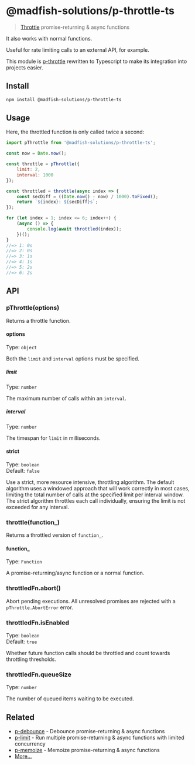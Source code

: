 # @madfish-solutions/p-throttle-ts

> [Throttle](https://css-tricks.com/debouncing-throttling-explained-examples/) promise-returning & async functions

It also works with normal functions.

Useful for rate limiting calls to an external API, for example.

This module is [p-throttle](https://www.npmjs.com/package/p-throttle) rewritten to Typescript to make its integration into projects easier.

## Install

```sh
npm install @madfish-solutions/p-throttle-ts
```

## Usage

Here, the throttled function is only called twice a second:

```js
import pThrottle from '@madfish-solutions/p-throttle-ts';

const now = Date.now();

const throttle = pThrottle({
	limit: 2,
	interval: 1000
});

const throttled = throttle(async index => {
	const secDiff = ((Date.now() - now) / 1000).toFixed();
	return `${index}: ${secDiff}s`;
});

for (let index = 1; index <= 6; index++) {
	(async () => {
		console.log(await throttled(index));
	})();
}
//=> 1: 0s
//=> 2: 0s
//=> 3: 1s
//=> 4: 1s
//=> 5: 2s
//=> 6: 2s
```

## API

### pThrottle(options)

Returns a throttle function.

#### options

Type: `object`

Both the `limit` and `interval` options must be specified.

##### limit

Type: `number`

The maximum number of calls within an `interval`.

##### interval

Type: `number`

The timespan for `limit` in milliseconds.

#### strict

Type: `boolean`\
Default: `false`

Use a strict, more resource intensive, throttling algorithm. The default algorithm uses a windowed approach that will work correctly in most cases, limiting the total number of calls at the specified limit per interval window. The strict algorithm throttles each call individually, ensuring the limit is not exceeded for any interval.

### throttle(function_)

Returns a throttled version of `function_`.

#### function_

Type: `Function`

A promise-returning/async function or a normal function.

### throttledFn.abort()

Abort pending executions. All unresolved promises are rejected with a `pThrottle.AbortError` error.

### throttledFn.isEnabled

Type: `boolean`\
Default: `true`

Whether future function calls should be throttled and count towards throttling thresholds.

### throttledFn.queueSize

Type: `number`

The number of queued items waiting to be executed.

## Related

- [p-debounce](https://github.com/sindresorhus/p-debounce) - Debounce promise-returning & async functions
- [p-limit](https://github.com/sindresorhus/p-limit) - Run multiple promise-returning & async functions with limited concurrency
- [p-memoize](https://github.com/sindresorhus/p-memoize) - Memoize promise-returning & async functions
- [More…](https://github.com/sindresorhus/promise-fun)
